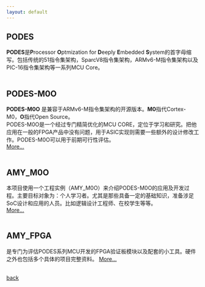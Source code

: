 ```yaml
---
layout: default
---
```


## PODES
**PODES**是**P**rocessor **O**ptmization for **D**eeply **E**mbedded **S**ystem的首字母缩写。包括传统的51指令集架构，SparcV8指令集架构，ARMv6-M指令集架构以及PIC-16指令集架构等一系列MCU Core。<br>
<br>
## PODES-M0O
**PODES-M0O** 是兼容于ARMv6-M指令集架构的开源版本。**M0**指代Cortex-M0，**O**指代Open Source。<br>
PODES-M0O是一个经过专门精简优化的MCU CORE，定位于学习和研究。把他应用在一般的FPGA产品中没有问题，用于ASIC实现则需要一些额外的设计修改工作。PODES-M0O可以用于前期可行性评估。<br>
[More...](./docs/PODES_M0O.md)
<br><br>
## AMY_M0O 
本项目使用一个工程实例（AMY_M0O）来介绍PODES-M0O的应用及开发过程。主要目标对象为：个人学习者。尤其是那些具备一定的基础知识，准备涉足SoC设计和应用的人员。比如逻辑设计工程师、在校学生等等。<br>
[More...](./docs/AMY_M0O.md)
<br><br>
## AMY_FPGA 
是专门为评估PODES系列MCU开发的FPGA验证板模块以及配套的小工具。硬件之外也包括多个具体的项目完整资料。
[More...]()
<br><br>

[back](https://sunyata000.github.io/index.html)

